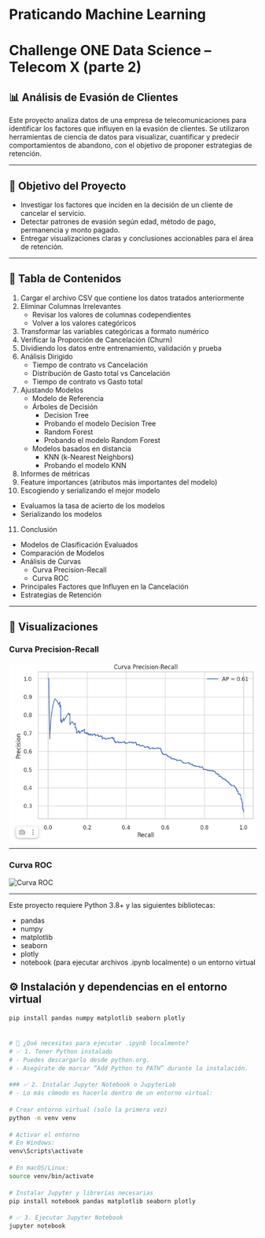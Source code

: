 # Praticando Machine Learning
# Challenge ONE Data Science – Telecom X (parte 2)

## 📊 Análisis de Evasión de Clientes

Este proyecto analiza datos de una empresa de telecomunicaciones para identificar los factores que influyen en la evasión de clientes. Se utilizaron herramientas de ciencia de datos para visualizar, cuantificar y predecir comportamientos de abandono, con el objetivo de proponer estrategias de retención.

---

## 🧠 Objetivo del Proyecto

- Investigar los factores que inciden en la decisión de un cliente de cancelar el servicio.
- Detectar patrones de evasión según edad, método de pago, permanencia y monto pagado.
- Entregar visualizaciones claras y conclusiones accionables para el área de retención.

---

## 📑 Tabla de Contenidos

1. Cargar el archivo CSV que contiene los datos tratados anteriormente 
2. Eliminar Columnas Irrelevantes 
   - Revisar los valores de columnas codependientes 
   - Volver a los valores categóricos  
3. Transformar las variables categóricas a formato numérico 
4. Verificar la Proporción de Cancelación (Churn)  
5. Dividiendo los datos entre entrenamiento, validación y prueba  
6. Análisis Dirigido 
   - Tiempo de contrato vs Cancelación 
   - Distribución de Gasto total vs Cancelación 
   - Tiempo de contrato vs Gasto total 
7. Ajustando Modelos
   - Modelo de Referencia 
   - Árboles de Decisión
     - Decision Tree 
     - Probando el modelo Decision Tree 
     - Random Forest 
     - Probando el modelo Random Forest 
   - Modelos basados en distancia 
     - KNN (k-Nearest Neighbors)
     - Probando el modelo KNN 
8. Informes de métricas
9. Feature importances (atributos más importantes del modelo)
10. Escogiendo y serializando el mejor modelo
   - Evaluamos la tasa de acierto de los modelos
   - Serializando los modelos 
11. Conclusión
   - Modelos de Clasificación Evaluados
   - Comparación de Modelos
   - Análisis de Curvas
     - Curva Precision-Recall
     - Curva ROC
   - Principales Factores que Influyen en la Cancelación
   - Estrategias de Retención

---

## 📸 Visualizaciones

### Curva Precision-Recall
![Curva Precision-Recall](./fig1.png)

---

### Curva ROC
![Curva ROC](./fig.png)

---

Este proyecto requiere Python 3.8+ y las siguientes bibliotecas:
- pandas
- numpy
- matplotlib
- seaborn
- plotly
- notebook (para ejecutar archivos .ipynb localmente) o un entorno virtual
  
## ⚙️ Instalación y dependencias en el entorno virtual

```bash
pip install pandas numpy matplotlib seaborn plotly


# 🧰 ¿Qué necesitas para ejecutar .ipynb localmente?
# ✅ 1. Tener Python instalado
# - Puedes descargarlo desde python.org.
# - Asegúrate de marcar “Add Python to PATH” durante la instalación.

### ✅ 2. Instalar Jupyter Notebook o JupyterLab
# - Lo más cómodo es hacerlo dentro de un entorno virtual:

# Crear entorno virtual (solo la primera vez)
python -m venv venv

# Activar el entorno
# En Windows:
venv\Scripts\activate

# En macOS/Linux:
source venv/bin/activate

# Instalar Jupyter y librerías necesarias
pip install notebook pandas matplotlib seaborn plotly

# ✅ 3. Ejecutar Jupyter Notebook
jupyter notebook


